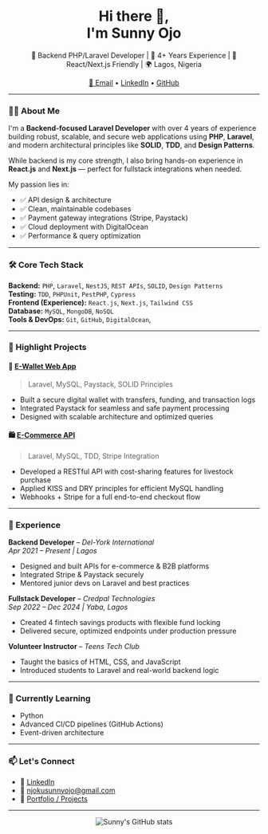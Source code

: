 <h1 align="center">Hi there 👋, <br> I'm Sunny Ojo</h1>
<p align="center">
  🧠 Backend PHP/Laravel Developer | 💼 4+ Years Experience | 🔀 React/Next.js Friendly | 🌍 Lagos, Nigeria
</p>

<p align="center">
  <a href="mailto:njokusunnyojo@gmail.com">📧 Email</a> •
  <a href="https://linkedin.com/in/sunny-ojo-njoku">LinkedIn</a> •
  <a href="https://github.com/sunny-ojo">GitHub</a>
</p>

---

### 👨‍💻 About Me

I'm a **Backend-focused Laravel Developer** with over 4 years of experience building robust, scalable, and secure web applications using **PHP**, **Laravel**, and modern architectural principles like **SOLID**, **TDD**, and **Design Patterns**.

While backend is my core strength, I also bring hands-on experience in **React.js** and **Next.js** — perfect for fullstack integrations when needed.

My passion lies in:
- ✅ API design & architecture
- ✅ Clean, maintainable codebases
- ✅ Payment gateway integrations (Stripe, Paystack)
- ✅ Cloud deployment with DigitalOcean
- ✅ Performance & query optimization

---

### 🛠 Core Tech Stack

**Backend:** `PHP`, `Laravel`, `NestJS`, `REST APIs`, `SOLID`, `Design Patterns`  
**Testing:** `TDD`, `PHPUnit`, `PestPHP`, `Cypress`  
**Frontend (Experience):** `React.js`, `Next.js`, `Tailwind CSS`  
**Database:** `MySQL`, `MongoDB`, `NoSQL`  
**Tools & DevOps:** `Git`, `GitHub`, `DigitalOcean`, 

---

### 📌 Highlight Projects

#### 🏦 [E-Wallet Web App](https://github.com/sunny-ojo)
> Laravel, MySQL, Paystack, SOLID Principles

- Built a secure digital wallet with transfers, funding, and transaction logs
- Integrated Paystack for seamless and safe payment processing
- Designed with scalable architecture and optimized queries

#### 🛍️ [E-Commerce API](https://github.com/sunny-ojo)
> Laravel, MySQL, TDD, Stripe Integration

- Developed a RESTful API with cost-sharing features for livestock purchase
- Applied KISS and DRY principles for efficient MySQL handling
- Webhooks + Stripe for a full end-to-end checkout flow

 
---

### 💼 Experience

**Backend Developer** – *Del-York International*  
*Apr 2021 – Present | Lagos*  
- Designed and built APIs for e-commerce & B2B platforms  
- Integrated Stripe & Paystack securely  
- Mentored junior devs on Laravel and best practices  

**Fullstack Developer** – *Credpal Technologies*  
*Sep 2022 – Dec 2024 | Yaba, Lagos*  
- Created 4 fintech savings products with flexible fund locking  
- Delivered secure, optimized endpoints under production pressure  

**Volunteer Instructor** – *Teens Tech Club*  
- Taught the basics of HTML, CSS, and JavaScript  
- Introduced students to Laravel and real-world backend logic  

---

### 🌱 Currently Learning

- Python
- Advanced CI/CD pipelines (GitHub Actions)
- Event-driven architecture

---

### 📫 Let's Connect

- 💼 [LinkedIn](https://linkedin.com/in/sunny-ojo-njoku)  
- 📧 [njokusunnyojo@gmail.com](mailto:njokusunnyojo@gmail.com)  
- 🔗 [Portfolio / Projects](https://github.com/sunny-ojo)

---

<p align="center">
  <img src="https://github-readme-stats.vercel.app/api?username=sunny-ojo&show_icons=true&theme=radical" alt="Sunny's GitHub stats" />
</p>
